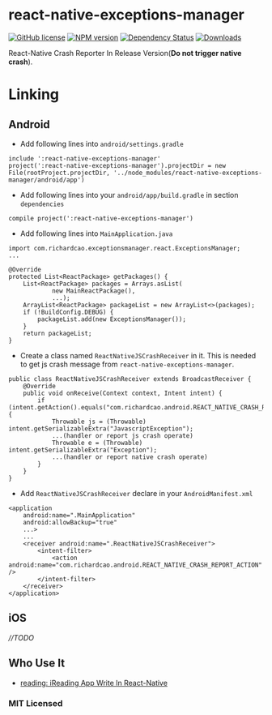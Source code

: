 # react-native-exceptions-manager

[![GitHub license][license-image]][license-url]
[![NPM version][npm-image]][npm-url]
[![Dependency Status][david-image]][david-url]
[![Downloads][downloads-image]][npm-url]

React-Native Crash Reporter In Release Version(**Do not trigger native crash**).

# Linking

## Android

- Add following lines into ```android/settings.gradle```

```
include ':react-native-exceptions-manager'
project(':react-native-exceptions-manager').projectDir = new File(rootProject.projectDir, '../node_modules/react-native-exceptions-manager/android/app')
```

- Add following lines into your ```android/app/build.gradle``` in section ```dependencies```

```
compile project(':react-native-exceptions-manager')
```

- Add following lines into ```MainApplication.java```

```
import com.richardcao.exceptionsmanager.react.ExceptionsManager;
...

@Override
protected List<ReactPackage> getPackages() {
    List<ReactPackage> packages = Arrays.asList(
            new MainReactPackage(),
            ...);
    ArrayList<ReactPackage> packageList = new ArrayList<>(packages);
    if (!BuildConfig.DEBUG) {
        packageList.add(new ExceptionsManager());
    }
    return packageList;
}
```

- Create a class named ```ReactNativeJSCrashReceiver``` in it. This is needed to get js crash message from `react-native-exceptions-manager`.

```
public class ReactNativeJSCrashReceiver extends BroadcastReceiver {
    @Override
    public void onReceive(Context context, Intent intent) {
        if (intent.getAction().equals("com.richardcao.android.REACT_NATIVE_CRASH_REPORT_ACTION")) {
            Throwable js = (Throwable) intent.getSerializableExtra("JavascriptException");
            ...(handler or report js crash operate)
            Throwable e = (Throwable) intent.getSerializableExtra("Exception");
            ...(handler or report native crash operate)
        }
    }
}
```

- Add ```ReactNativeJSCrashReceiver``` declare in your ```AndroidManifest.xml```

```
<application
    android:name=".MainApplication"
    android:allowBackup="true"
    ...>
    ...
    <receiver android:name=".ReactNativeJSCrashReceiver">
        <intent-filter>
            <action android:name="com.richardcao.android.REACT_NATIVE_CRASH_REPORT_ACTION" />
        </intent-filter>
    </receiver>
</application>
```

## iOS

*//TODO*

## Who Use It
- [reading: iReading App Write In React-Native][reading-url]


### MIT Licensed


[license-image]: https://img.shields.io/badge/license-MIT-blue.svg
[license-url]: https://raw.githubusercontent.com/Richard-Cao/react-native-exceptions-manager/master/LICENSE
[npm-image]: https://img.shields.io/npm/v/react-native-exceptions-manager.svg?style=flat-square
[npm-url]: https://npmjs.org/package/react-native-exceptions-manager
[david-image]: http://img.shields.io/david/Richard-Cao/react-native-exceptions-manager.svg?style=flat-square
[david-url]: https://david-dm.org/Richard-Cao/react-native-exceptions-manager
[downloads-image]: http://img.shields.io/npm/dm/react-native-exceptions-manager.svg?style=flat-square
[reading-url]: https://github.com/attentiveness/reading
